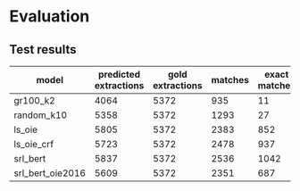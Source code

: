 # Evaluation
## Test results

|  model | predicted extractions | gold extractions | matches | exact matches | prec | rec | F1 |
|-------------- | -------------- | -------------- | -------------- | -------------- | -------------- | -------------- | -------------- | 
| gr100_k2 | 4064 | 5372 | 935 | 11 | 0.1689 | 0.0946 | 0.1213 | 
| random_k10 | 5358 | 5372 | 1293 | 27 | 0.1596 | 0.1252 | 0.1403 | 
| ls_oie | 5805 | 5372 | 2383 | 852 | 0.3419 | 0.3541 | 0.3479 | 
| ls_oie_crf | 5723 | 5372 | 2478 | 937 | 0.3640 | 0.3607 | 0.3623 | 
| srl_bert | 5837 | 5372 | 2536 | 1042 | **0.3714** | **0.3819** | **0.3766** | 
| srl_bert_oie2016 | 5609 | 5372 | 2351 | 687 | 0.3565 | 0.3306 | 0.3430 | 


